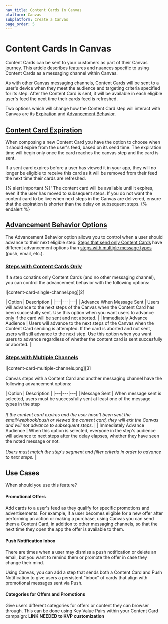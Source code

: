 ```yaml
---
nav_title: Content Cards In Canvas
platform: Canvas
subplatform: Create a Canvas
page_order: 5
---
```


# Content Cards In Canvas

Content Cards can be sent to your customers as part of their Canvas journey. This article describes features and nuances specific to using Content Cards as a messaging channel within Canvas.

As with other Canvas messaging channels, Content Cards will be sent to a user's device when they meet the audience and targeting criteria specified for its step. After the Content Card is sent, it will be available in each eligible user's feed the next time their cards feed is refreshed.

Two options which will change how the Content Card step will interact with Canvas are its [Expiration](#content-card-expiration) and [Advancement Behavior](#advancement-behavior-options).

## [Content Card Expiration](#content-card-expiration)
When composing a new Content Card you have the option to choose when it should expire from the user's feed, based on its send time. The expiration time will begin only once the card reaches the canvas step and the card is sent.

If a sent card expires before a user has viewed it in your app, they will no longer be eligible to receive this card as it will be removed from their feed the next time their cards are refreshed.


{% alert important %}'
 The content card will be available until it expires, even if the user has moved to subsequent steps. If you do not want the content card to be live when next steps in the Canvas are delivered, ensure that the expiration is shorter than the delay on subsequent steps.
{% endalert %}

## [Advancement Behavior Options](#advancement-behavior-options)

The Advancement Behavior option allows you to control when a user should advance to their next eligible step. [Steps that send only Content Cards](#steps-with-in-content-cards-only) have different advancement options than [steps with multiple message types](#steps-with-multiple-message-channels) (push, email, etc.).

### [Steps with Content Cards Only](#steps-with-in-content-cards-only)

If a step conatins only Content Cards (and no other messaging channel), you can control the advancement behavior with the following options:

![content-card-single-channel.png][2]

| Option | Description |
|---|---|---|
| Advance When Message Sent | Users will advance to the next steps of the Canvas when the Content Card has been succesfully sent. Use this option when you want users to advance only if the card will be sent and not aborted. |
| Immediately Advance Audience | Users will advance to the next steps of the Canvas when the Content Card sending is attempted. If the card is aborted and not sent, users will still advance to the next step. Use this option when you want users to advance regardless of whether the content card is sent succesfully or aborted. |



### [Steps with Multiple Channels](#steps-with-multiple-message-channels)

![content-card-multiple-channels.png][3]

Canvas steps with a Content Card and another messaging channel have the following advancement options:

| Option | Description |
|---|---|---|
| Message Sent | When message sent is selected, users must be successfully sent at least one of the message types in the step <br> <br>  _If the content card expires and the user hasn't been sent the email/webhook/push or viewed the content card, they will exit the Canvas and will not advance to subsequent steps._ |
| Immediately Advance Audience | When this option is selected, everyone in the step's audience will advance to next steps after the delay elapses, whether they have seen the noted message or not.  <br> <br> _Users must match the step's segment and filter criteria in order to advance to next steps._ |


## Use Cases

When should you use this feature? 

#### Promotional Offers

Add cards to a user's feed as they qualify for specific promotions and advertisements. For example, if a user becomes eligible for a new offer after performing an action or making a purchase, using Canvas you can send them a Content Card, in addition to other messaging channels, so that the next time they open the app the offer is available to them.

#### Push Notification Inbox

There are times when a user may dismiss a push notification or delete an email, but you want to remind them or promote the offer in case they change their mind.

Using Canvas, you can add a step that sends both a Content Card and Push Notification to give users a persistent "inbox" of cards that align with promotional messages sent via Push. 

#### Categories for Offers and Promotions

Give users different categories for offers or content they can browser through. This can be done using Key Value Pairs within your Content Card campaign: **LINK NEEDED to KVP customization**